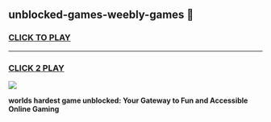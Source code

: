 
## unblocked-games-weebly-games 👋
<h3>
<a href="https://premium.freeplayer.one?title=unblocked-games-weebly-games&ref=14F">CLICK TO PLAY</a></h3>
<hr>

<h3>
<a href="https://premium.freeplayer.one?title=unblocked-games-weebly-games&ref=14F">CLICK 2 PLAY</a>
  
</h3>

<a href="https://premium.freeplayer.one?title=unblocked-games-weebly-games&ref=12F/"><img src="https://clearcache.store/games.png"></a>


**worlds hardest game unblocked: Your Gateway to Fun and Accessible Online Gaming**
